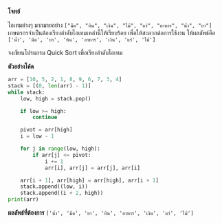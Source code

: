 **โจทย์**

ไอเทมต่างๆ มากมายอย่าง `["มีด", "หิน", "เงิน", "ไม้", "แร่", "อาหาร", "น้ำ", "ยา"]` เกษตรกรจำเป็นต้องเรียงลำดับไอเทมเหล่านี้ให้เรียบร้อย เพื่อให้สะดวกต่อการใช้งาน ให้ผลลัพธ์คือ `['น้ำ', 'มีด', 'ยา', 'หิน', 'อาหาร', 'เงิน', 'แร่', 'ไม้']`

จงเขียนโปรแกรม Quick Sort เพื่อเรียงลำดับไอเทม

**ตัวอย่างโค้ด**
```py
arr = [10, 5, 2, 1, 8, 9, 6, 7, 3, 4]
stack = [(0, len(arr) - 1)]
while stack:
    low, high = stack.pop()

    if low >= high:
        continue

    pivot = arr[high]
    i = low - 1

    for j in range(low, high):
        if arr[j] <= pivot:
            i += 1
            arr[i], arr[j] = arr[j], arr[i]

    arr[i + 1], arr[high] = arr[high], arr[i + 1]
    stack.append((low, i))
    stack.append((i + 2, high))
print(arr)
```

**ผลลัพธ์ที่ต้องการ**
`['น้ำ', 'มีด', 'ยา', 'หิน', 'อาหาร', 'เงิน', 'แร่', 'ไม้']`